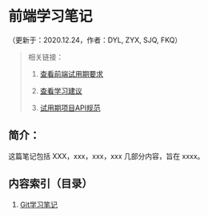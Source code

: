 # 前端学习笔记

（更新于：2020.12.24，作者：DYL, ZYX, SJQ, FKQ）

> 相关链接：
>
> 1. [查看前端试用期要求](../README.md)
>
> 2. [查看学习建议](../Guidance/index.md)
>
> 3. [试用期项目API规范](https://github.com/TeaBreak-Tech/APIdoc/blob/main/Probation/index.md)

## 简介：

这篇笔记包括 XXX，xxx，xxx，xxx 几部分内容，旨在 xxxx。


## 内容索引（目录）

1. [Git学习笔记](./Git/git1.md)
